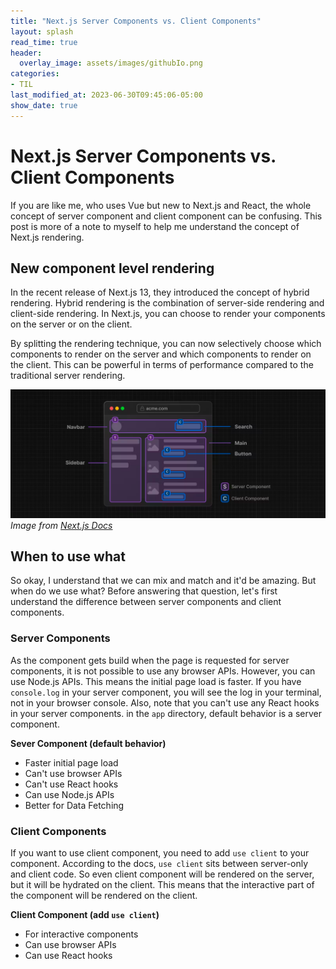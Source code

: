 ```yaml
---
title: "Next.js Server Components vs. Client Components"
layout: splash
read_time: true
header:
  overlay_image: assets/images/githubIo.png
categories:
- TIL
last_modified_at: 2023-06-30T09:45:06-05:00
show_date: true
---
```


# Next.js Server Components vs. Client Components

If you are like me, who uses Vue but new to Next.js and React, the whole concept of server component and client component can be confusing. This post is more of a note to myself to help me understand the concept of Next.js rendering.

## New component level rendering
In the recent release of Next.js 13, they introduced the concept of hybrid rendering. Hybrid rendering is the combination of server-side rendering and client-side rendering. In Next.js, you can choose to render your components on the server or on the client. 

By splitting the rendering technique, you can now selectively choose which components to render on the server and which components to render on the client. This can be powerful in terms of performance compared to the traditional server rendering.

![img.png](/assets/images/nextjs-component.png)
*Image from [Next.js Docs](https://nextjs.org/docs/getting-started/react-essentials)*

## When to use what
So okay, I understand that we can mix and match and it'd be amazing. But when do we use what? Before answering that question, let's first understand the difference between server components and client components.

### Server Components
As the component gets build when the page is requested for server components, it is not possible to use any browser APIs. However, you can use Node.js APIs. This means the initial page load is faster. If you have `console.log` in your server component, you will see the log in your terminal, not in your browser console.
Also, note that you can't use any React hooks in your server components. in the `app` directory, default behavior is a server component.

**Sever Component (default behavior)**
- Faster initial page load
- Can't use browser APIs
- Can't use React hooks
- Can use Node.js APIs
- Better for Data Fetching

### Client Components
If you want to use client component, you need to add `use client` to your component. According to the docs, `use client` sits between server-only and client code. So even client component will be rendered on the server, but it will be hydrated on the client. This means that the interactive part of the component will be rendered on the client. 


**Client Component (add `use client`)**
- For interactive components
- Can use browser APIs
- Can use React hooks
